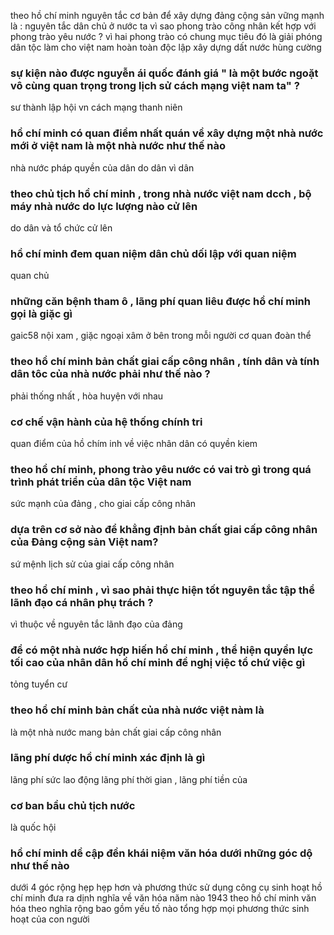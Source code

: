 theo hồ chí minh nguyên tắc cơ bản để xây dựng đảng cộng sản vững mạnh là : nguyên tắc dân chủ 
ở nước ta vì sao phong trào công nhân kết hợp với phong trào yêu nước ? 
vì hai phong trào có chung mục tiêu đó là giải phóng dân tộc làm cho việt nam hoàn toàn độc lập xây dựng dất nước hùng cường 


### sự kiện nào được nguyễn ái quốc đánh giá " là một bước ngoặt vô cùng quan trọng trong lịch sử cách mạng việt nam ta" ? 
sư thành lập hội vn cách mạng thanh niên 
### hồ chí minh có quan điểm nhất quán về xây dựng một nhà nước mới ở việt nam là một nhà nước như thế nào 
nhà nước pháp quyền của dân do dân vì dân 
### theo chủ tịch hồ chí minh , trong nhà nước việt nam dcch , bộ máy nhà nước do lực lượng nào cử lên 
do dân và tổ chức cử lên 
### hồ chí minh đem quan niệm dân chủ dối lập với quan niệm 
quan chủ 
### những căn bệnh tham ô , lãng phí quan liêu được hồ chí minh gọi là giặc gì 
gaic58 nội xam , giặc ngoại xâm ở bên trong mỗi người cơ quan đoàn thể 
### theo hồ chí minh bản chất giai cấp công nhân , tính dân  và tính dân tôc của nhà nước phải như thế nào ? 
phải thống nhất , hòa huyện với nhau 
### cơ chế vận hành của hệ thống chính tri 
quan điểm của hồ chím inh về việc nhân dân có quyền kiem
### theo hồ chí minh, phong trào yêu nước có vai trò gì trong quá trình phát triển của dân tộc Việt nam 
sức mạnh của đảng , cho giai cấp công nhân 
### dựa trên cơ sở nào để khẳng định bản chất giai cấp công nhân của Đảng cộng sản Việt nam? 
sứ mệnh lịch sử của giai cấp công nhân 
### theo hồ chí minh , vì sao phải thực hiện tốt nguyên tắc tập thể lãnh đạo cá nhân phụ trách ? 
vì thuộc về nguyên tắc lãnh đạo của đảng 
### để có một nhà nước hợp hiến hồ chí minh , thể hiện quyền lực tối cao của nhân dân hồ chí minh đề nghị việc tổ chứ việc gì 
tỏng tuyển cư
### theo hồ chí minh bản chất của nhà nước việt nàm là 
là một nhà nước mang bản chất giai cấp công nhân 
### lãng phí dược hồ chí minh xác định là gì 
lãng phí sức lao động lãng phí thời gian , lãng phí tiền của 
### cơ ban bầu chủ tịch nước 
là quốc hội 
### hồ chí minh dề cập đền khái niệm văn hóa dưới những góc dộ như thế nào 
dưới 4 góc rộng hẹp hẹp hơn và phương thức sử dụng công cụ sinh hoạt
hồ chí minh đưa ra dịnh nghĩa về văn hóa năm nào 1943 
theo hồ chí minh văn hóa theo nghĩa rộng bao gồm yếu tố nào 
tổng hợp mọi phương thức sinh hoạt của con người 


